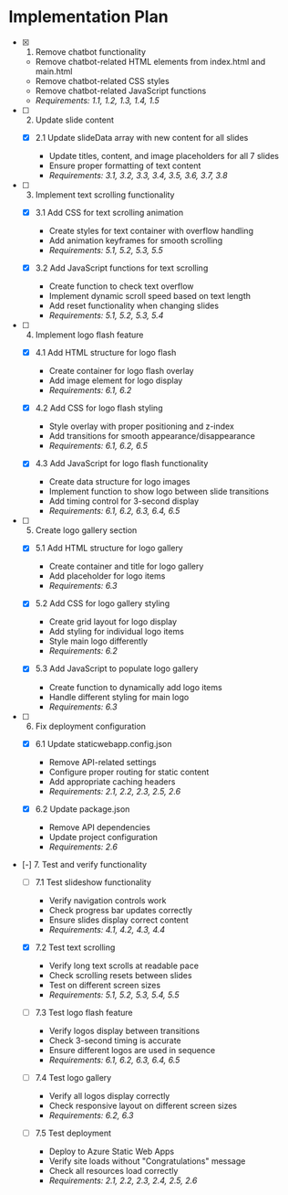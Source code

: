 # Implementation Plan

- [x] 1. Remove chatbot functionality


  - Remove chatbot-related HTML elements from index.html and main.html
  - Remove chatbot-related CSS styles
  - Remove chatbot-related JavaScript functions
  - _Requirements: 1.1, 1.2, 1.3, 1.4, 1.5_

- [ ] 2. Update slide content
  - [x] 2.1 Update slideData array with new content for all slides


    - Update titles, content, and image placeholders for all 7 slides
    - Ensure proper formatting of text content
    - _Requirements: 3.1, 3.2, 3.3, 3.4, 3.5, 3.6, 3.7, 3.8_

- [ ] 3. Implement text scrolling functionality
  - [x] 3.1 Add CSS for text scrolling animation


    - Create styles for text container with overflow handling
    - Add animation keyframes for smooth scrolling
    - _Requirements: 5.1, 5.2, 5.3, 5.5_
  
  - [x] 3.2 Add JavaScript functions for text scrolling



    - Create function to check text overflow
    - Implement dynamic scroll speed based on text length
    - Add reset functionality when changing slides
    - _Requirements: 5.1, 5.2, 5.3, 5.4_

- [ ] 4. Implement logo flash feature
  - [x] 4.1 Add HTML structure for logo flash

    - Create container for logo flash overlay
    - Add image element for logo display
    - _Requirements: 6.1, 6.2_
  
  - [x] 4.2 Add CSS for logo flash styling

    - Style overlay with proper positioning and z-index
    - Add transitions for smooth appearance/disappearance
    - _Requirements: 6.1, 6.2, 6.5_
  
  - [x] 4.3 Add JavaScript for logo flash functionality

    - Create data structure for logo images
    - Implement function to show logo between slide transitions
    - Add timing control for 3-second display
    - _Requirements: 6.1, 6.2, 6.3, 6.4, 6.5_

- [ ] 5. Create logo gallery section
  - [x] 5.1 Add HTML structure for logo gallery

    - Create container and title for logo gallery
    - Add placeholder for logo items
    - _Requirements: 6.3_
  
  - [x] 5.2 Add CSS for logo gallery styling

    - Create grid layout for logo display
    - Add styling for individual logo items
    - Style main logo differently
    - _Requirements: 6.2_
  
  - [x] 5.3 Add JavaScript to populate logo gallery

    - Create function to dynamically add logo items
    - Handle different styling for main logo
    - _Requirements: 6.3_

- [ ] 6. Fix deployment configuration
  - [x] 6.1 Update staticwebapp.config.json

    - Remove API-related settings
    - Configure proper routing for static content
    - Add appropriate caching headers
    - _Requirements: 2.1, 2.2, 2.3, 2.5, 2.6_
  
  - [x] 6.2 Update package.json

    - Remove API dependencies
    - Update project configuration
    - _Requirements: 2.6_

- [-] 7. Test and verify functionality



  - [ ] 7.1 Test slideshow functionality





    - Verify navigation controls work
    - Check progress bar updates correctly
    - Ensure slides display correct content
    - _Requirements: 4.1, 4.2, 4.3, 4.4_
  
  - [x] 7.2 Test text scrolling







    - Verify long text scrolls at readable pace
    - Check scrolling resets between slides
    - Test on different screen sizes
    - _Requirements: 5.1, 5.2, 5.3, 5.4, 5.5_
  
  - [ ] 7.3 Test logo flash feature
    - Verify logos display between transitions
    - Check 3-second timing is accurate
    - Ensure different logos are used in sequence
    - _Requirements: 6.1, 6.2, 6.3, 6.4, 6.5_
  
  - [ ] 7.4 Test logo gallery
    - Verify all logos display correctly
    - Check responsive layout on different screen sizes
    - _Requirements: 6.2, 6.3_
  
  - [ ] 7.5 Test deployment
    - Deploy to Azure Static Web Apps
    - Verify site loads without "Congratulations" message
    - Check all resources load correctly
    - _Requirements: 2.1, 2.2, 2.3, 2.4, 2.5, 2.6_